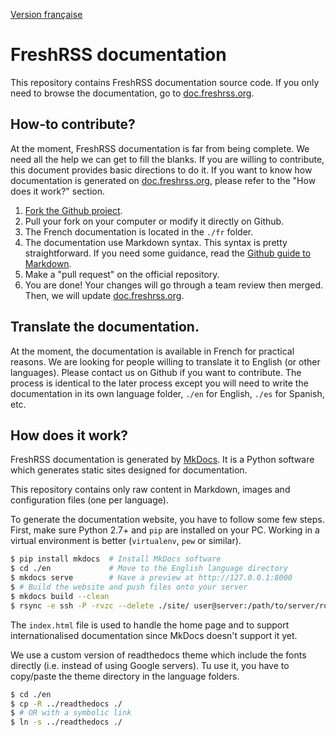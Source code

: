 [Version française](README.fr.md)

# FreshRSS documentation

This repository contains FreshRSS documentation source code. If you only need to browse the documentation, go to [doc.freshrss.org](http://doc.freshrss.org).

## How-to contribute?

At the moment, FreshRSS documentation is far from being complete. We need all the help we can get to fill the blanks. If you are willing to contribute, this document provides basic directions to do it. If you want to know how documentation is generated on [doc.freshrss.org](http://doc.freshrss.org), please refer to the "How does it work?" section.

1. [Fork the Github project](https://github.com/FreshRSS/documentation).
2. Pull your fork on your computer or modify it directly on Github.
3. The French documentation is located in the ```./fr``` folder.
4. The documentation use Markdown syntax. This syntax is pretty straightforward. If you need some guidance, read the [Github guide to Markdown](https://guides.github.com/features/mastering-markdown/).
5. Make a "pull request" on the official repository.
6. You are done! Your changes will go through a team review then merged. Then, we will update [doc.freshrss.org](http://doc.freshrss.org).

## Translate the documentation.

At the moment, the documentation is available in French for practical reasons. We are looking for people willing to translate it to English (or other languages). Please contact us on Github if you want to contribute. The process is identical to the later process except you will need to write the documentation in its own language folder, ```./en``` for English, ```./es``` for Spanish, etc.

## How does it work?

FreshRSS documentation is generated by [MkDocs](http://www.mkdocs.org/). It is a Python software which generates static sites designed for documentation.

This repository contains only raw content in Markdown, images and configuration files (one per language).

To generate the documentation website, you have to follow some few steps. First, make sure Python 2.7+ and `pip` are installed on your PC. Working in a virtual environment is better (`virtualenv`, `pew` or similar).

```bash
$ pip install mkdocs  # Install MkDocs software
$ cd ./en             # Move to the English language directory
$ mkdocs serve        # Have a preview at http://127.0.0.1:8000
$ # Build the website and push files onto your server
$ mkdocs build --clean
$ rsync -e ssh -P -rvzc --delete ./site/ user@server:/path/to/server/root/en
```

The `index.html` file is used to handle the home page and to support internationalised documentation since MkDocs doesn't support it yet.

We use a custom version of readthedocs theme which include the fonts directly (i.e. instead of using Google servers). Tu use it, you have to copy/paste the theme directory in the language folders.

```bash
$ cd ./en
$ cp -R ../readthedocs ./
$ # OR with a symbolic link
$ ln -s ../readthedocs ./
```

